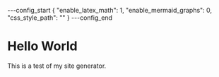 ---config_start
{
    "enable_latex_math": 1,
    "enable_mermaid_graphs": 0,
    "css_style_path": ""
}
---config_end
# Hello World 

This is a test of my site generator.
